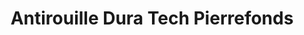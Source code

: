 ---
title: "Antirouille Dura Tech Pierrefonds"
url: /montreal/antirouille-dura-tech-pierrefonds/
shop: car repair
---
